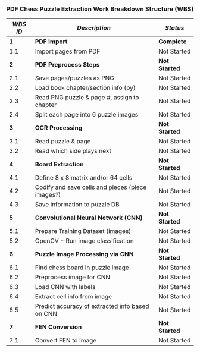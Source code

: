 ### PDF Chess Puzzle Extraction Work Breakdown Structure (WBS)

| *WBS ID* | *Description*                                  | *Status*      |
|-------|------------------------------------------------------|-------------|
| **1**   | **PDF Import**                                             | **Complete**    |
| 1.1 | Import pages from PDF                                  | Not Started |
| **2**   | **PDF Preprocess Steps**                                   | **Not Started** |
| 2.1 | Save pages/puzzles as PNG                              | Not Started |
| 2.2 | Load book chapter/section info (py)                    | Not Started |
| 2.3 | Read PNG puzzle & page #, assign to chapter            | Not Started |
| 2.4 | Split each page into 6 puzzle images                   | Not Started |
| **3**   | **OCR Processing**                                         | **Not Started** |
| 3.1 | Read puzzle & page                                     | Not Started |
| 3.2 | Read which side plays next                             | Not Started |
| **4**   | **Board Extraction**                                       | **Not Started** |
| 4.1 | Define 8 x 8 matrix and/or 64 cells                    | Not Started |
| 4.2 | Codify and save cells and pieces (piece images?)       | Not Started |
| 4.3 | Save information to puzzle DB                          | Not Started |
| **5**   | **Convolutional Neural Network (CNN)**                     | **Not Started** |
| 5.1 | Prepare Training Dataset (images)                      | Not Started |
| 5.2 | OpenCV - Run image classification                      | Not Started |
| **6**   | **Puzzle Image Processing via CNN**                        | **Not Started** |
| 6.1 | Find chess board in puzzle image                       | Not Started |
| 6.2 | Preprocess image for CNN                               | Not Started |
| 6.3 | Load CNN with labels                                   | Not Started |
| 6.4 | Extract cell info from image                           | Not Started |
| 6.5 | Predict accuracy of extracted info based on CNN        | Not Started |
| **7**   | **FEN Conversion**                                         | **Not Started** |
| 7.1 | Convert FEN to Image                                   | Not Started |

